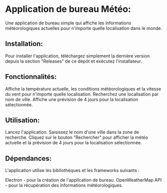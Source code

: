 # Application de bureau Météo:
Une application de bureau simple qui affiche les informations météorologiques actuelles pour n'importe quelle localisation dans le monde.

## Installation:
Pour installer l'application, téléchargez simplement la dernière version depuis la section "Releases" de ce dépôt et exécutez l'installateur.

## Fonctionnalités:
Affiche la température actuelle, les conditions météorologiques et la vitesse du vent pour n'importe quelle localisation.
Recherchez une localisation par nom de ville.
Affiche une prévision de 4 jours pour la localisation sélectionnée.

## Utilisation:
Lancez l'application.
Saisissez le nom d'une ville dans la zone de recherche.
Cliquez sur le bouton "Rechercher" pour afficher la météo actuelle et la prévision de 4 jours pour la localisation sélectionnée.

## Dépendances:
L'application utilise les bibliothèques et les frameworks suivants :

Electron - pour la création de l'application de bureau.
OpenWeatherMap API - pour la récupération des informations météorologiques.
